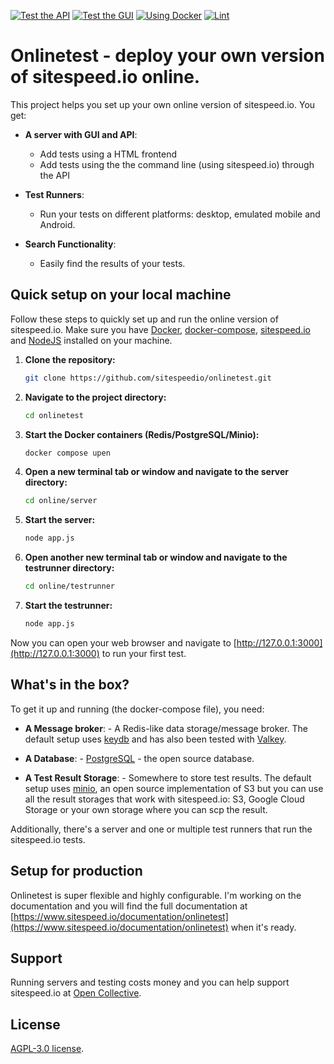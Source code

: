 [![Test the API](https://github.com/sitespeedio/onlinetest/actions/workflows/api.yml/badge.svg)](https://github.com/sitespeedio/onlinetest/actions/workflows/api.yml)
[![Test the GUI](https://github.com/sitespeedio/onlinetest/actions/workflows/gui.yml/badge.svg)](https://github.com/sitespeedio/onlinetest/actions/workflows/gui.yml)
[![Using Docker](https://github.com/sitespeedio/onlinetest/actions/workflows/docker.yml/badge.svg)](https://github.com/sitespeedio/onlinetest/actions/workflows/docker.yml)
[![Lint](https://github.com/sitespeedio/onlinetest/actions/workflows/lint.yml/badge.svg)](https://github.com/sitespeedio/onlinetest/actions/workflows/lint.yml)


# Onlinetest - deploy your own version of sitespeed.io online.

This project helps you set up your own online version of sitespeed.io. You get:

* **A server with GUI and API**:
   - Add tests using a HTML frontend
   - Add tests using the the command line (using sitespeed.io) through the API

* **Test Runners**:
   - Run your tests on different platforms: desktop, emulated mobile and Android.

* **Search Functionality**:
   - Easily find the results of your tests.


## Quick setup on your local machine

Follow these steps to quickly set up and run the online version of sitespeed.io. Make sure you have [Docker](https://www.docker.com), [docker-compose](https://docs.docker.com/compose/), [sitespeed.io](https://www.sitespeed.io/documentation/sitespeed.io/installation/) and [NodeJS](https://nodejs.org/) installed on your machine.

1. **Clone the repository:**

    ```bash
    git clone https://github.com/sitespeedio/onlinetest.git
    ```

2. **Navigate to the project directory:**

    ```bash
    cd onlinetest
    ```

3. **Start the Docker containers (Redis/PostgreSQL/Minio):**

    ```bash
    docker compose upen
    ```

4. **Open a new terminal tab or window and navigate to the server directory:**

    ```bash
    cd online/server
    ```

5. **Start the server:**

    ```bash
    node app.js
    ```

6. **Open another new terminal tab or window and navigate to the testrunner directory:**

    ```bash
    cd online/testrunner
    ```

7. **Start the testrunner:**

    ```bash
    node app.js
    ```

Now you can open your web browser and navigate to [http://127.0.0.1:3000](http://127.0.0.1:3000) to run your first test.


## What's in the box?

To get it up and running (the docker-compose file), you need:

* **A Message broker**: - A Redis-like data storage/message broker. The default setup uses [keydb](https://docs.keydb.dev) and has also been tested with [Valkey](https://github.com/valkey-io/valkey).

* **A Database**: - [PostgreSQL](https://www.postgresql.org) - the open source database.

* **A Test Result Storage**: - Somewhere to store test results. The default setup uses [minio](https://min.io), an open source implementation of S3 but you can use all the result storages that work with sitespeed.io: S3, Google Cloud Storage or your own storage where you can scp the result.

Additionally, there's a server and one or multiple test runners that run the sitespeed.io tests.

## Setup for production
Onlinetest is super flexible and highly configurable. I'm working on the documentation and you will find the full documentation at [https://www.sitespeed.io/documentation/onlinetest](https://www.sitespeed.io/documentation/onlinetest) when it's ready.

## Support
Running servers and testing costs money and you can help support sitespeed.io at [Open Collective](https://opencollective.com/sitespeedio).

## License
[AGPL-3.0 license](LICENSE).